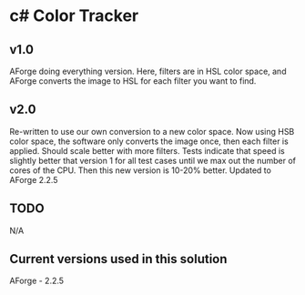 # c# Color Tracker

## v1.0
AForge doing everything version.  Here, filters are in HSL color space, and AForge converts the image to HSL for each filter you want to find.

## v2.0
Re-written to use our own conversion to a new color space.  Now using HSB color space, the software only converts the image once, then each filter is applied.  Should scale better with more filters.  Tests indicate that speed is slightly better that version 1 for all test cases until we max out the number of cores of the CPU.  Then this new version is 10-20% better.
Updated to AForge 2.2.5

## TODO
N/A

## Current versions used in this solution
AForge - 2.2.5
